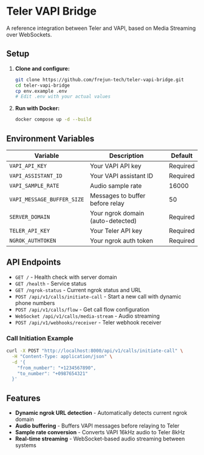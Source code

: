 # Teler VAPI Bridge

A reference integration between Teler and VAPI, based on Media Streaming over WebSockets.

## Setup

1. **Clone and configure:**
   ```bash
   git clone https://github.com/frejun-tech/teler-vapi-bridge.git
   cd teler-vapi-bridge
   cp env.example .env
   # Edit .env with your actual values
   ```

2. **Run with Docker:**
   ```bash
   docker compose up -d --build
   ```

## Environment Variables

| Variable | Description | Default |
|----------|-------------|---------|
| `VAPI_API_KEY` | Your VAPI API key | Required |
| `VAPI_ASSISTANT_ID` | Your VAPI assistant ID | Required |
| `VAPI_SAMPLE_RATE` | Audio sample rate | 16000 |
| `VAPI_MESSAGE_BUFFER_SIZE` | Messages to buffer before relay | 50 |
| `SERVER_DOMAIN` | Your ngrok domain (auto-detected) | Required |
| `TELER_API_KEY` | Your Teler API key | Required |
| `NGROK_AUTHTOKEN` | Your ngrok auth token | Required |

## API Endpoints

- `GET /` - Health check with server domain
- `GET /health` - Service status
- `GET /ngrok-status` - Current ngrok status and URL
- `POST /api/v1/calls/initiate-call` - Start a new call with dynamic phone numbers
- `POST /api/v1/calls/flow` - Get call flow configuration
- `WebSocket /api/v1/calls/media-stream` - Audio streaming
- `POST /api/v1/webhooks/receiver` - Teler webhook receiver

### Call Initiation Example

```bash
curl -X POST "http://localhost:8000/api/v1/calls/initiate-call" \
  -H "Content-Type: application/json" \
  -d '{
    "from_number": "+1234567890",
    "to_number": "+0987654321"
  }'
```

## Features

- **Dynamic ngrok URL detection** - Automatically detects current ngrok domain
- **Audio buffering** - Buffers VAPI messages before relaying to Teler
- **Sample rate conversion** - Converts VAPI 16kHz audio to Teler 8kHz
- **Real-time streaming** - WebSocket-based audio streaming between systems
